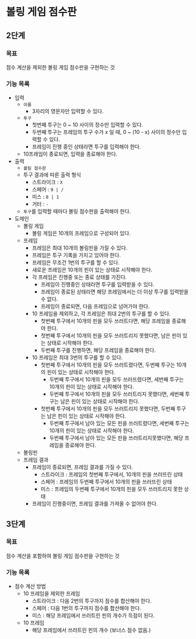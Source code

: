 # 볼링 게임 점수판

## 2단계

### 목표

점수 계산을 제외한 볼링 게임 점수판을 구현하는 것

### 기능 목록

- 입력
    - `이름`
        - 3자리의 영문자만 입력할 수 있다.
    - `투구`
        - 첫번째 투구는 0 ~ 10 사이의 정수만 입력할 수 있다.
        - 두번째 투구는 프레임의 투구 수가 x 일 때, 0 ~ (10 - x) 사이의 정수만 입력할 수 있다.
        - 프레임이 진행 중인 상태라면 투구를 입력해야 한다.
    - 10프레임이 종료되면, 입력을 종료해야 한다.
- 출력
    - `볼림 점수판`
    - 투구 결과에 따른 출력 형식
        - 스트라이크 : `X`
        - 스페어 : `9 | /`
        - 미스 : `8 | 1`
        - 거터 : `-`
    - `투구`를 입력할 때마다 볼링 점수판을 출력해야 한다.
- 도메인
    - 볼링 게임
        - 볼링 게임은 10개의 프레임으로 구성되어 있다.
    - 프레임
        - 프레임은 최대 10개의 볼링핀을 가질 수 있다.
        - 프레임은 투구 기록을 가지고 있어야 한다.
        - 프레임은 무조건 1번의 투구를 할 수 있다.
        - 새로운 프레임은 10개의 핀이 있는 상태로 시작해야 한다.
        - 각 프레임은 진행중 또는 종료 상태를 가진다.
            - 프레임이 진행중인 상태라면 투구를 입력받을 수 있다.
            - 프레임이 종료된 상태라면 해당 프레임에서는 더 이상 투구를 입력받을 수 없다.
            - 프레임이 종료되면, 다음 프레임으로 넘어가야 한다.
        - 10 프레임을 제외하고, 각 프레임은 최대 2번의 투구를 할 수 있다.
            - 첫번째 투구에서 10개의 핀을 모두 쓰러트다면, 해당 프레임을 종료해야 한다.
            - 첫번째 투구에서 10개의 핀을 모두 쓰러트리지 못했다면, 남은 핀이 있는 상태로 시작해야 한다.
            - 두번째 투구를 진행하면, 해당 프레임을 종료해야 한다.
        - 10 프레임은 최대 3번의 투구를 할 수 있다.
            - 첫번째 투구에서 10개의 핀을 모두 쓰러트렸다면, 두번째 투구는 10개의 핀이 있는 상태로 시작해야 한다.
                - 두번째 투구에서 10개의 핀을 모두 쓰러뜨렸다면, 세번째 투구는 10개의 핀이 있는 상태로 시작해야 한다.
                - 두번째 투구에서 10개의 핀을 모두 쓰러트리지 못했다면, 세번째 투구는 남은 핀이 있는 상태로 시작해야 한다.
            - 첫번째 투구에서 10개의 핀을 모두 쓰러트리지 못했다면, 두번째 투구는 남은 핀이 있는 상태로 시작해야 한다.
                - 두번째 투구에서 남아 있는 모든 핀을 쓰러트렸다면, 세번째 투구는 10개의 핀이 있는 상태로 시작해야 한다.
                - 두번째 투구에서 남아 있는 모든 핀을 쓰러트리지못했다면, 해당 프레임을 종료해야 한다.
    - 볼링핀
    - 프레임 결과
        - 프레임이 종료되면, 프레임 결과를 가질 수 있다.
            - 스트라이크 : 프레임의 첫번째 투구에서, 10개의 핀을 쓰러뜨린 상태
            - 스페어 : 프레임의 두번째 투구에서 10개의 핀을 쓰러뜨린 상태
            - 미스 : 프레임의 두번째 투구에서 10개의 핀을 모두 쓰러트리지 못한 상태
        - 프레임이 진행중이면, 프레임 결과를 가져올 수 없어야 한다.

## 3단계

### 목표

점수 계산을 포함하여 볼링 게임 점수판을 구현하는 것

### 기능 목록

- 점수 계산 방법
  - 10 프레임을 제외한 프레임
    - 스트라이크 : 다음 2번의 투구까지 점수를 합산해야 한다.
    - 스페어 : 다음 1번의 투구까지 점수를 합산해야 한다.
    - 미스 : 해당 프레임에서 쓰러트린 핀의 개수가 득점이 된다.
  - 10 프레임
    - 해당 프레임에서 쓰러트린 핀의 개수 (보너스 점수 없음.)
